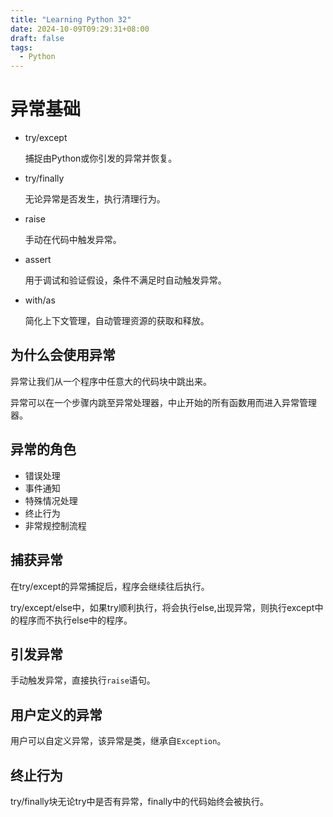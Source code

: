 ```yaml
---
title: "Learning Python 32"
date: 2024-10-09T09:29:31+08:00
draft: false
tags:
  - Python
---
```


# 异常基础

- try/except
    
    捕捉由Python或你引发的异常并恢复。

- try/finally

    无论异常是否发生，执行清理行为。

- raise

    手动在代码中触发异常。

- assert

    用于调试和验证假设，条件不满足时自动触发异常。

- with/as

    简化上下文管理，自动管理资源的获取和释放。

## 为什么会使用异常
异常让我们从一个程序中任意大的代码块中跳出来。

异常可以在一个步骤内跳至异常处理器，中止开始的所有函数用而进入异常管理器。

## 异常的角色
- 错误处理
- 事件通知
- 特殊情况处理
- 终止行为
- 非常规控制流程


## 捕获异常
在try/except的异常捕捉后，程序会继续往后执行。

try/except/else中，如果try顺利执行，将会执行else,出现异常，则执行except中的程序而不执行else中的程序。
## 引发异常
手动触发异常，直接执行`raise`语句。

## 用户定义的异常
用户可以自定义异常，该异常是类，继承自`Exception`。

## 终止行为
try/finally块无论try中是否有异常，finally中的代码始终会被执行。



